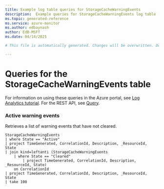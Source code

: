 ```yaml
---
title: Example log table queries for StorageCacheWarningEvents
description:  Example queries for StorageCacheWarningEvents log table
ms.topic: generated-reference
ms.service: azure-monitor
ms.author: edbaynash
author: EdB-MSFT
ms.date: 04/14/2025

# This file is automatically generated. Changes will be overwritten. Do not change this file directly. 

---
```


# Queries for the StorageCacheWarningEvents table

For information on using these queries in the Azure portal, see [Log Analytics tutorial](/azure/azure-monitor/logs/log-analytics-tutorial). For the REST API, see [Query](/rest/api/loganalytics/query).


### Active warning events  


Retrieves a list of warning events that have not cleared.  

```query
StorageCacheWarningEvents
| where State == "Active"
| project TimeGenerated, CorrelationId, Description, _ResourceId, State
| join kind=leftanti (StorageCacheWarningEvents
    | where State == "Cleared"
        | project TimeGenerated, CorrelationId, Description, _ResourceId, State)
    on CorrelationId
| project TimeGenerated, CorrelationId, Description, _ResourceId, State
| take 100

```


